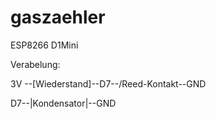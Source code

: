 # gaszaehler

ESP8266 D1Mini

Verabelung:

3V --[Wiederstand]--D7--/Reed-Kontakt\--GND


D7--|Kondensator|--GND
